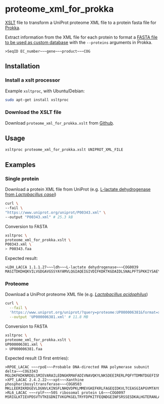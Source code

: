 # proteome_xml_for_prokka

[XSLT](https://en.wikipedia.org/wiki/XSLT) file to transform a UniProt proteome XML file to a protein fasta file for [Prokka](https://github.com/tseemann/prokka).

Extract information from the XML file for each protein to format a [FASTA file to be used as custom database](https://github.com/tseemann/prokka#fasta-database-format) with the `--proteins` arguments in Prokka.

```
>SeqID EC_number~~~gene~~~product~~~COG
```

## Installation

### Install a xslt processor

Example `xsltproc`, with Ubuntu/Debian:

```sh
sudo apt-get install xsltproc
```

### Download the XSLT file

Download `proteome_xml_for_prokka.xslt` from [Github](https://github.com/jeanmanguy/proteome_xml_for_prokka).

## Usage

```sh
xsltproc proteome_xml_for_prokka.xslt UNIPROT_XML_FILE
```

## Examples

### Single protein

Download a protein XML file from UniProt (e.g. [L-lactate dehydrogenase from _Lactobacillus casei_](https://www.uniprot.org/uniprot/P00343))

```sh
curl \
--fail \
"https://www.uniprot.org/uniprot/P00343.xml" \
--output "P00343.xml" # 25.3 kB
```

Conversion to FASTA

```sh
xsltproc \
proteome_xml_for_prokka.xslt \
P00343.xml \
> P00343.faa
```

Expected result:

```
>LDH_LACCA 1.1.1.27~~~ldh~~~L-lactate dehydrogenase~~~COG0039
MASITDKDHQKVILVGDGAVGSSYAYAMVLQGIAQEIGIVDIFKDKTKGDAIDLSNALPFTSPKKIYSAEYSDAKDADLVVITAGAPQKPGETRLDLVNKNLKILKSIVDPIVDSGFNGIFLVAANPVDILTYATWKLSGFPKNRVVGSGTSLDTARFRQSIAEMVNVDARSVHAYIMGEHGDTEFPVWSHANIGGVTIAEWVKAHPEIKEDKLVKMFEDVRDAAYEIIKLKGATFYGIATALARISKAILNDENAVLPLSVYMDGQYGLNDIYIGTPAVINRNGIQNILEIPLTDHEEESMQKSASQLKKVLTDAFAKNDIETRQ
```

### Proteome

Download a UniProt proteome XML file (e.g. [_Lactobacillus acidophilus_](https://www.uniprot.org/proteomes/UP000006381))

```sh
curl \
  --fail \
  'https://www.uniprot.org/uniprot/?query=proteome:UP000006381&format=xml' \
  --output 'UP000006381.xml' # 11.8 MB
```

Conversion to FASTA

```sh
xsltproc \
proteome_xml_for_prokka.xslt \
UP000006381.xml \
> UP000006381.faa
```

Expected result (3 first entries):

```
>RPOE_LACAC ~~~rpoE~~~Probable DNA-directed RNA polymerase subunit delta~~~COG3343
MGLDKFKDKNRDELSMIEVARAILEDNGKRMAFADIVNAVQKYLNKSDEEIRERLPQFYTDMNTDGEFISMGENVWALRSWFPYESVDEEVNHPEDEEEDDSRKHHKKVNAFLASATGDDDIIDYDNDDPEDDDLDAATDDSDDDYSDDDSDYDEDNDDADDVLPDGIEGQLSQLNDEDDDEDD
>XPT_LACAC 2.4.2.22~~~xpt~~~Xanthine phosphoribosyltransferase~~~COG0503
MKLLEERIKRDGEVLDGNVLKINSFLNHQVDPKLMMEVGKEFKRLFAGEQIDKVLTCEASGIAPGVMTAYQLGVPMVFARKKKPSTLNDAVYWADVFSYTKKVNSKICVEEKFLHEGENILIIDDFVAHGEAVKGMVNIAKQAHCNIVGVGAVVAKTFQGGSDWVKDEGLRFESLASIASFKDGQVHFEGEE
>RL6_LACAC ~~~rplF~~~50S ribosomal protein L6~~~COG0097
MSRIGLKTIEVPDSVTVTKEGDNITVKGPKGELTRYFDPKITFEQNDGEINFSRSSESDKALHGTERANLASMIEGVLNGYKKTLKLIGVGYRAQAQGNKITLNVGYSHPVVLTAPEGVSVKATSATDVEVEGVSKQDVGQFAAEIRAVRPPEPYKGKGIRYVDEYVRRKEGKTGK
```
